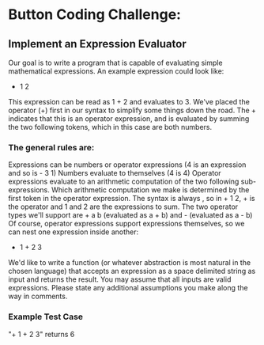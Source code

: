 
# Button Coding Challenge:


## Implement an Expression Evaluator

Our goal is to write a program that is capable of evaluating simple mathematical expressions. An example expression could look like:

+ 1 2

This expression can be read as 1 + 2 and evaluates to 3. We've placed the operator (+) first in our syntax to simplify some things down the road. The + indicates that this is an operator expression, and is evaluated by summing the two following tokens, which in this case are both numbers.

### The general rules are:

Expressions can be numbers or operator expressions (4 is an expression and so is - 3 1)
Numbers evaluate to themselves (4 is 4)
Operator expressions evaluate to an arithmetic computation of the two following sub-expressions. Which arithmetic computation we make is determined by the first token in the operator expression. The syntax is always <Operator> <Expression> <Expression>, so in + 1 2, + is the operator and 1 and 2 are the expressions to sum.
The two operator types we'll support are + a b (evaluated as a + b) and - (evaluated as a - b)
Of course, operator expressions support expressions themselves, so we can nest one expression inside another:

+ 1 + 2 3

We'd like to write a function (or whatever abstraction is most natural in the chosen language) that accepts an expression as a space delimited string as input and returns the result. You may assume that all inputs are valid expressions. Please state any additional assumptions you make along the way in comments.

### Example Test Case
"+ 1 + 2 3" returns 6
